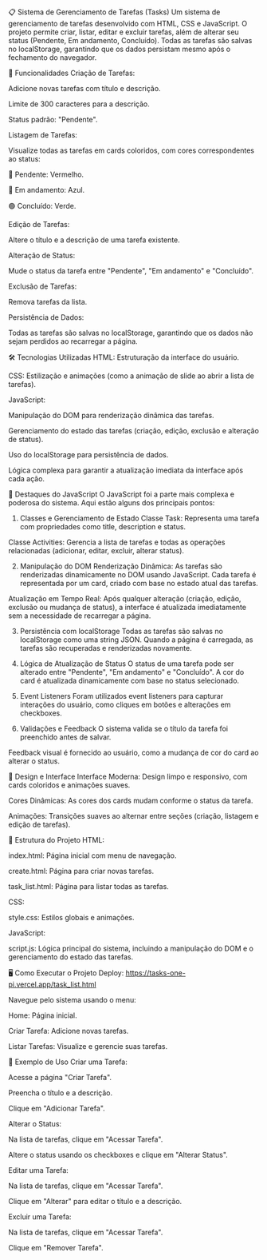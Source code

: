 📋 Sistema de Gerenciamento de Tarefas (Tasks)
Um sistema de gerenciamento de tarefas desenvolvido com HTML, CSS e JavaScript. O projeto permite criar, listar, editar e excluir tarefas, além de alterar seu status (Pendente, Em andamento, Concluído). Todas as tarefas são salvas no localStorage, garantindo que os dados persistam mesmo após o fechamento do navegador.

🚀 Funcionalidades
Criação de Tarefas:

Adicione novas tarefas com título e descrição.

Limite de 300 caracteres para a descrição.

Status padrão: "Pendente".

Listagem de Tarefas:

Visualize todas as tarefas em cards coloridos, com cores correspondentes ao status:

🔴 Pendente: Vermelho.

🔵 Em andamento: Azul.

🟢 Concluído: Verde.

Edição de Tarefas:

Altere o título e a descrição de uma tarefa existente.

Alteração de Status:

Mude o status da tarefa entre "Pendente", "Em andamento" e "Concluído".

Exclusão de Tarefas:

Remova tarefas da lista.

Persistência de Dados:

Todas as tarefas são salvas no localStorage, garantindo que os dados não sejam perdidos ao recarregar a página.

🛠️ Tecnologias Utilizadas
HTML: Estruturação da interface do usuário.

CSS: Estilização e animações (como a animação de slide ao abrir a lista de tarefas).

JavaScript:

Manipulação do DOM para renderização dinâmica das tarefas.

Gerenciamento do estado das tarefas (criação, edição, exclusão e alteração de status).

Uso do localStorage para persistência de dados.

Lógica complexa para garantir a atualização imediata da interface após cada ação.

🧠 Destaques do JavaScript
O JavaScript foi a parte mais complexa e poderosa do sistema. Aqui estão alguns dos principais pontos:

1. Classes e Gerenciamento de Estado
Classe Task: Representa uma tarefa com propriedades como title, description e status.

Classe Activities: Gerencia a lista de tarefas e todas as operações relacionadas (adicionar, editar, excluir, alterar status).

2. Manipulação do DOM
Renderização Dinâmica: As tarefas são renderizadas dinamicamente no DOM usando JavaScript. Cada tarefa é representada por um card, criado com base no estado atual das tarefas.

Atualização em Tempo Real: Após qualquer alteração (criação, edição, exclusão ou mudança de status), a interface é atualizada imediatamente sem a necessidade de recarregar a página.

3. Persistência com localStorage
Todas as tarefas são salvas no localStorage como uma string JSON. Quando a página é carregada, as tarefas são recuperadas e renderizadas novamente.

4. Lógica de Atualização de Status
O status de uma tarefa pode ser alterado entre "Pendente", "Em andamento" e "Concluído". A cor do card é atualizada dinamicamente com base no status selecionado.

5. Event Listeners
Foram utilizados event listeners para capturar interações do usuário, como cliques em botões e alterações em checkboxes.

6. Validações e Feedback
O sistema valida se o título da tarefa foi preenchido antes de salvar.

Feedback visual é fornecido ao usuário, como a mudança de cor do card ao alterar o status.

🎨 Design e Interface
Interface Moderna: Design limpo e responsivo, com cards coloridos e animações suaves.

Cores Dinâmicas: As cores dos cards mudam conforme o status da tarefa.

Animações: Transições suaves ao alternar entre seções (criação, listagem e edição de tarefas).

📂 Estrutura do Projeto
HTML:

index.html: Página inicial com menu de navegação.

create.html: Página para criar novas tarefas.

task_list.html: Página para listar todas as tarefas.

CSS:

style.css: Estilos globais e animações.

JavaScript:

script.js: Lógica principal do sistema, incluindo a manipulação do DOM e o gerenciamento do estado das tarefas.

🖥️ Como Executar o Projeto
Deploy: https://tasks-one-pi.vercel.app/task_list.html

Navegue pelo sistema usando o menu:

Home: Página inicial.

Criar Tarefa: Adicione novas tarefas.

Listar Tarefas: Visualize e gerencie suas tarefas.

📝 Exemplo de Uso
Criar uma Tarefa:

Acesse a página "Criar Tarefa".

Preencha o título e a descrição.

Clique em "Adicionar Tarefa".

Alterar o Status:

Na lista de tarefas, clique em "Acessar Tarefa".

Altere o status usando os checkboxes e clique em "Alterar Status".

Editar uma Tarefa:

Na lista de tarefas, clique em "Acessar Tarefa".

Clique em "Alterar" para editar o título e a descrição.

Excluir uma Tarefa:

Na lista de tarefas, clique em "Acessar Tarefa".

Clique em "Remover Tarefa".
